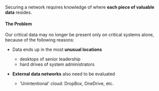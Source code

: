 Securing a network requires knowledge of where **each piece of valuable data** resides. 
#### The Problem
Our critical data may no longer be present only on critical systems alone, because of the following reasons:

- Data ends up in the most **unusual locations**
	- desktops of senior leadership
	- hard drives of system administrators

- **External data networks** also need to be evaluated
	- 'Unintentional' cloud: DropBox, OneDrive, etc.